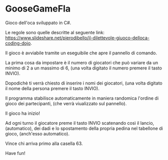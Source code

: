 # GooseGameFla
Gioco dell'oca sviluppato in C#.

Le regole sono quelle descritte al seguente link: https://www.slideshare.net/pierodibello/il-dilettevole-giuoco-delloca-coding-dojo.

Il gioco è avviabile tramite un eseguibile che apre il pannello di comando.

La prima cosa da impostare è il numero di giocatori che può variare da un minimo di 2 a un massimo di 6, (una volta digitato il numero premere il tasto INVIO).

Dopodichè ti verrà chiesto di inserire i nomi dei giocatori, (una volta digitato il nome della persona premere il tasto INVIO).

Il programma stabilisce automaticamente in maniera randomica l'ordine di gioco dei partecipanti, (che verrà viualizzato sul pannello).

Il gioco ha inizio!

Ad ogni turno il giocatore preme il tasto INVIO scatenando così il lancio, (automatico), dei dadi e lo spostamento della propria pedina nel tabellone di gioco, (anch'esso automatico).

Vince chi arriva primo alla casella 63.

Have fun!
